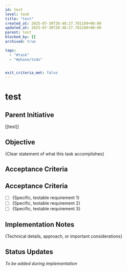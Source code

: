 ```yaml
---
id: test
level: task
title: "test"
created_at: 2025-07-30T20:48:27.781189+00:00
updated_at: 2025-07-30T20:48:27.781189+00:00
parent: test
blocked_by: []
archived: true

tags:
  - "#task"
  - "#phase/todo"


exit_criteria_met: false
---
```


# test

## Parent Initiative

[[test]]

## Objective

{Clear statement of what this task accomplishes}

## Acceptance Criteria

## Acceptance Criteria

- [ ] {Specific, testable requirement 1}
- [ ] {Specific, testable requirement 2}
- [ ] {Specific, testable requirement 3}

## Implementation Notes

{Technical details, approach, or important considerations}

## Status Updates

*To be added during implementation*